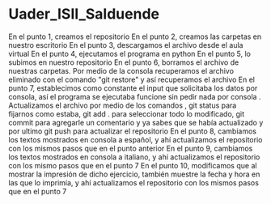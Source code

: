 # Uader_ISII_Salduende
En el punto 1, creamos el repositorio
En el punto 2, creamos las carpetas en nuestro escritorio 
En el punto 3, descargamos el archivo desde el aula virtual
En el punto 4, ejecutamos el programa en python
En el punto 5, lo subimos en nuestro repositorio
En el punto 6, borramos el archivo de nuestras carpetas. Por medio de la consola recuperamos el archivo eliminado con el comando "git restore" y así recuperamos el archivo
En el punto 7, establecimos como constante el input que solicitaba los datos por consola, así el programa se ejecutaba funcione sin pedir nada por consola . Actualizamos el archivo por medio de los comandos , git status para fijarnos como estaba, git add . para seleccionar todo lo modificado, git commit para agregarle un comentario y ya sabes que se había actualizado y por ultimo git push para actualizar el repositorio 
En el punto 8, cambiamos los textos mostrados en consola a español, y ahí actualizamos el repositorio con los mismos pasos que en el punto anterior
En el punto 9, cambiamos los textos mostrados en consola a italiano, y ahí actualizamos el repositorio con los mismo pasos que en el punto 7
En el punto 10, modificamos que al mostrar la impresión de dicho ejercicio, también muestre la fecha y hora en las que lo imprimía, y ahí actualizamos el repositorio  con los mismos pasos que en el punto 7
